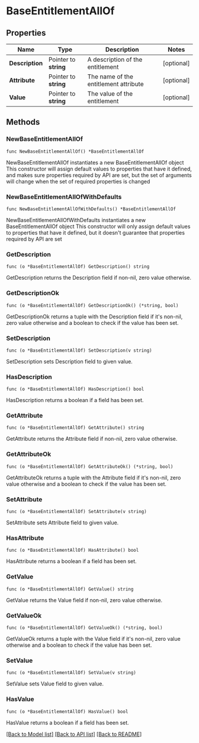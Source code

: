 # BaseEntitlementAllOf

## Properties

Name | Type | Description | Notes
------------ | ------------- | ------------- | -------------
**Description** | Pointer to **string** | A description of the entitlement | [optional] 
**Attribute** | Pointer to **string** | The name of the entitlement attribute | [optional] 
**Value** | Pointer to **string** | The value of the entitlement | [optional] 

## Methods

### NewBaseEntitlementAllOf

`func NewBaseEntitlementAllOf() *BaseEntitlementAllOf`

NewBaseEntitlementAllOf instantiates a new BaseEntitlementAllOf object
This constructor will assign default values to properties that have it defined,
and makes sure properties required by API are set, but the set of arguments
will change when the set of required properties is changed

### NewBaseEntitlementAllOfWithDefaults

`func NewBaseEntitlementAllOfWithDefaults() *BaseEntitlementAllOf`

NewBaseEntitlementAllOfWithDefaults instantiates a new BaseEntitlementAllOf object
This constructor will only assign default values to properties that have it defined,
but it doesn't guarantee that properties required by API are set

### GetDescription

`func (o *BaseEntitlementAllOf) GetDescription() string`

GetDescription returns the Description field if non-nil, zero value otherwise.

### GetDescriptionOk

`func (o *BaseEntitlementAllOf) GetDescriptionOk() (*string, bool)`

GetDescriptionOk returns a tuple with the Description field if it's non-nil, zero value otherwise
and a boolean to check if the value has been set.

### SetDescription

`func (o *BaseEntitlementAllOf) SetDescription(v string)`

SetDescription sets Description field to given value.

### HasDescription

`func (o *BaseEntitlementAllOf) HasDescription() bool`

HasDescription returns a boolean if a field has been set.

### GetAttribute

`func (o *BaseEntitlementAllOf) GetAttribute() string`

GetAttribute returns the Attribute field if non-nil, zero value otherwise.

### GetAttributeOk

`func (o *BaseEntitlementAllOf) GetAttributeOk() (*string, bool)`

GetAttributeOk returns a tuple with the Attribute field if it's non-nil, zero value otherwise
and a boolean to check if the value has been set.

### SetAttribute

`func (o *BaseEntitlementAllOf) SetAttribute(v string)`

SetAttribute sets Attribute field to given value.

### HasAttribute

`func (o *BaseEntitlementAllOf) HasAttribute() bool`

HasAttribute returns a boolean if a field has been set.

### GetValue

`func (o *BaseEntitlementAllOf) GetValue() string`

GetValue returns the Value field if non-nil, zero value otherwise.

### GetValueOk

`func (o *BaseEntitlementAllOf) GetValueOk() (*string, bool)`

GetValueOk returns a tuple with the Value field if it's non-nil, zero value otherwise
and a boolean to check if the value has been set.

### SetValue

`func (o *BaseEntitlementAllOf) SetValue(v string)`

SetValue sets Value field to given value.

### HasValue

`func (o *BaseEntitlementAllOf) HasValue() bool`

HasValue returns a boolean if a field has been set.


[[Back to Model list]](../README.md#documentation-for-models) [[Back to API list]](../README.md#documentation-for-api-endpoints) [[Back to README]](../README.md)


